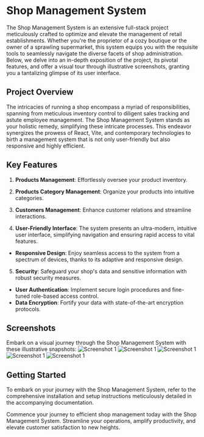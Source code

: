 # Shop Management System

The Shop Management System is an extensive full-stack project meticulously crafted to optimize and elevate the management of retail establishments. Whether you're the proprietor of a cozy boutique or the owner of a sprawling supermarket, this system equips you with the requisite tools to seamlessly navigate the diverse facets of shop administration. Below, we delve into an in-depth exposition of the project, its pivotal features, and offer a visual tour through illustrative screenshots, granting you a tantalizing glimpse of its user interface.

## Project Overview

The intricacies of running a shop encompass a myriad of responsibilities, spanning from meticulous inventory control to diligent sales tracking and astute employee management. The Shop Management System stands as your holistic remedy, simplifying these intricate processes. This endeavor synergizes the prowess of React, Vite, and contemporary technologies to birth a management system that is not only user-friendly but also responsive and highly efficient.

## Key Features

1. **Products Management**: Effortlessly oversee your product inventory.
2. **Products Category Management**: Organize your products into intuitive categories.
3. **Customers Management**: Enhance customer relations and streamline interactions.

4. **User-Friendly Interface**: The system presents an ultra-modern, intuitive user interface, simplifying navigation and ensuring rapid access to vital features.

- **Responsive Design**: Enjoy seamless access to the system from a spectrum of devices, thanks to its adaptive and responsive design.

5. **Security**: Safeguard your shop's data and sensitive information with robust security measures.

- **User Authentication**: Implement secure login procedures and fine-tuned role-based access control.
- **Data Encryption**: Fortify your data with state-of-the-art encryption protocols.

## Screenshots


Embark on a visual journey through the Shop Management System with these illustrative snapshots:
![Screenshot 1](https://i.ibb.co/pZjtXz9/pika-1696132662134-1x.png)
![Screenshot 1](https://i.ibb.co/dMWkZwX/pika-1695868258195-1x.png)
![Screenshot 1](https://i.ibb.co/jbrtMG5/pika-1695868295195-1x.png)
![Screenshot 1](https://i.ibb.co/FgZ8kQj/pika-1695868328240-1x.png)
![Screenshot 1](https://i.ibb.co/HGj3RBp/pika-1695868351202-1x.png)


## Getting Started

To embark on your journey with the Shop Management System, refer to the comprehensive installation and setup instructions meticulously detailed in the accompanying documentation.

Commence your journey to efficient shop management today with the Shop Management System. Streamline your operations, amplify productivity, and elevate customer satisfaction to new heights.
